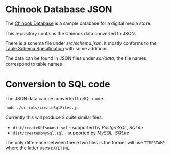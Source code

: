 # Chinook Database JSON

The [Chinook Database](https://github.com/lerocha/chinook-database) is a sample database for a digital media store.

This repository contains the Chinook data converted to JSON.

There is a schema file under _src/schema.json_. it mostly conforms to the [Table Schema Specification](https://github.com/frictionlessdata/specs/blob/master/specs/table-schema.md) with some additions.

The data can be found in JSON files under _scr/data_; the file names correspond to table names

# Conversion to SQL code

The JSON data can be converted to SQL code

```bash
node ./scripts/createSqlFiles.js
```

Currently this will produce 2 quite similar files:

- `dist/createDbIsoAnsi.sql` - supported by _PostgreSQL_, _SQLite_
- `dist/createDbMySql.sql` - supported by _MySQL_, _SQLite_

The only difference between these two files is the former will use `TIMESTAMP` where the latter uses `DATETIME`.
